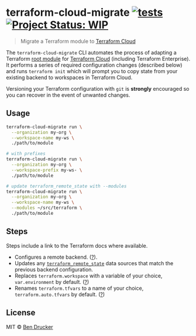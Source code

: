 # terraform-cloud-migrate [![tests](https://github.com/bendrucker/terraform-cloud-migrate/workflows/tests/badge.svg?branch=master)](https://github.com/bendrucker/terraform-cloud-migrate/actions?query=workflow%3Atests) [![Project Status: WIP](https://www.repostatus.org/badges/latest/wip.svg)](https://www.repostatus.org/#wip)

> Migrate a Terraform module to [Terraform Cloud](https://www.terraform.io/docs/cloud/index.html)

The `terraform-cloud-migrate` CLI automates the process of adapting a Terraform [root module](https://www.terraform.io/docs/glossary.html#root-module) for [Terraform Cloud](https://www.terraform.io/docs/cloud/index.html) (including Terraform Enterprise). It performs a series of required configuration changes (described below) and runs `terraform init` which will prompt you to copy state from your existing backend to workspaces in Terraform Cloud.

Versioning your Terraform configuration with `git` is **strongly** encouraged so you can recover in the event of unwanted changes.

## Usage

```sh
terraform-cloud-migrate run \
  --organization my-org \
  --workspace-name my-ws \
  ./path/to/module

# with prefixes
terraform-cloud-migrate run \
  --organization my-org \
  --workspace-prefix my-ws- \
  ./path/to/module

# update terraform_remote_state with --modules
terraform-cloud-migrate run \
  --organization my-org \
  --workspace-name my-ws \
  --modules ~/src/terraform \
  ./path/to/module
```

## Steps

Steps include a link to the Terraform docs where available.

* Configures a remote backend. ([?](https://www.terraform.io/docs/cloud/migrate/index.html#step-5-edit-the-backend-configuration)).
* Updates any [`terraform_remote_state`](https://www.terraform.io/docs/providers/terraform/d/remote_state.html) data sources that match the previous backend configuration.
* Replaces `terraform.workspace` with a variable of your choice, `var.environment` by default. ([?](https://www.terraform.io/docs/state/workspaces.html#current-workspace-interpolation))
* Renames `terraform.tfvars` to a name of your choice, `terraform.auto.tfvars` by default. ([?](https://www.terraform.io/docs/cloud/workspaces/variables.html#terraform-variables))

## License

MIT © [Ben Drucker](http://bendrucker.me)
